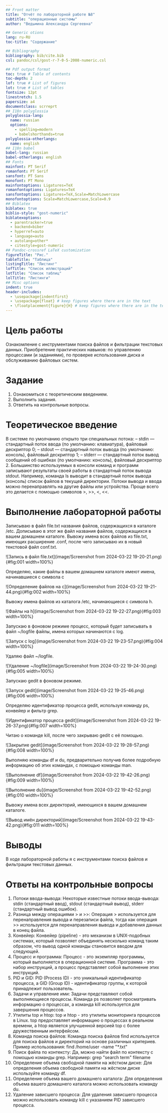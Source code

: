 ```yaml
---
## Front matter
title: "Отчёт по лабораторной работе №8"
subtitle: "операционные системы"
author: "Ведьмина Александра Сергеевна"

## Generic otions
lang: ru-RU
toc-title: "Содержание"

## Bibliography
bibliography: bib/cite.bib
csl: pandoc/csl/gost-r-7-0-5-2008-numeric.csl

## Pdf output format
toc: true # Table of contents
toc-depth: 2
lof: true # List of figures
lot: true # List of tables
fontsize: 12pt
linestretch: 1.5
papersize: a4
documentclass: scrreprt
## I18n polyglossia
polyglossia-lang:
  name: russian
  options:
	- spelling=modern
	- babelshorthands=true
polyglossia-otherlangs:
  name: english
## I18n babel
babel-lang: russian
babel-otherlangs: english
## Fonts
mainfont: PT Serif
romanfont: PT Serif
sansfont: PT Sans
monofont: PT Mono
mainfontoptions: Ligatures=TeX
romanfontoptions: Ligatures=TeX
sansfontoptions: Ligatures=TeX,Scale=MatchLowercase
monofontoptions: Scale=MatchLowercase,Scale=0.9
## Biblatex
biblatex: true
biblio-style: "gost-numeric"
biblatexoptions:
  - parentracker=true
  - backend=biber
  - hyperref=auto
  - language=auto
  - autolang=other*
  - citestyle=gost-numeric
## Pandoc-crossref LaTeX customization
figureTitle: "Рис."
tableTitle: "Таблица"
listingTitle: "Листинг"
lofTitle: "Список иллюстраций"
lotTitle: "Список таблиц"
lolTitle: "Листинги"
## Misc options
indent: true
header-includes:
  - \usepackage{indentfirst}
  - \usepackage{float} # keep figures where there are in the text
  - \floatplacement{figure}{H} # keep figures where there are in the text
---
```


# Цель работы

Ознакомление с инструментами поиска файлов и фильтрации текстовых данных.
Приобретение практических навыков: по управлению процессами (и заданиями), по
проверке использования диска и обслуживанию файловых систем.

# Задание

1. Ознакомиться с теоретическим введением.
2. Выполнить задания.
3. Ответить на контрольные вопросы.

# Теоретическое введение

В системе по умолчанию открыто три специальных потока:
– stdin — стандартный поток ввода (по умолчанию: клавиатура), файловый дескриптор
0;
– stdout — стандартный поток вывода (по умолчанию: консоль), файловый дескриптор
1;
– stderr — стандартный поток вывод сообщений об ошибках (по умолчанию: консоль),
файловый дескриптор 2.
Большинство используемых в консоли команд и программ записывают результаты
своей работы в стандартный поток вывода stdout. Например, команда ls выводит в стандартный поток вывода (консоль) список файлов в текущей директории. Потоки вывода и ввода можно перенаправлять на другие файлы или устройства. Проще всего это делается с помощью символов >, >>, <, <<. 

# Выполнение лабораторной работы

Записываю в файл file.txt названия файлов, содержащихся в каталоге /etc. Дописываю в этот же файл названия файлов, содержащихся в вашем домашнем каталоге. Вывожу имена всех файлов из file.txt, имеющих расширение .conf, после чего записываю их в новый текстовой файл conf.txt.

![Запись в файл file.txt](image/Screenshot from 2024-03-22 19-20-21.png){#fig:001 width=100%}

Определяю, какие файлы в вашем домашнем каталоге имеют имена, начинавшиеся
с символа c

![Определение файлов на с](image/Screenshot from 2024-03-22 19-21-44.png){#fig:002 width=100%}

Вывожу имена файлов из каталога /etc, начинающиеся с символа h.

![Файлы на h](image/Screenshot from 2024-03-22 19-22-27.png){#fig:003 width=100%}

Запускаю в фоновом режиме процесс, который будет записывать в файл ~/logfile файлы, имена которых начинаются с log.

![Запуск с log](image/Screenshot from 2024-03-22 19-23-57.png){#fig:004 width=100%}

Удаляю файл ~/logfile.

![Удаление ~/logfile](image/Screenshot from 2024-03-22 19-24-30.png){#fig:005 width=100%}

Запускаю gedit в фоновом режиме.

![Запуск gedit](image/Screenshot from 2024-03-22 19-25-46.png){#fig:006 width=100%}

Определяю идентификатор процесса gedit, используя команду ps, конвейер и фильтр grep.

![Идентификатор процесса gedit](image/Screenshot from 2024-03-22 19-26-37.png){#fig:007 width=100%}

Читаю о команде kill, после чего закрываю gedit с её помощью.

![Закрытие gedit](image/Screenshot from 2024-03-22 19-28-57.png){#fig:008 width=100%}

Выполняю команды df и du, предварительно получив более подробную информацию
об этих командах, с помощью команды man.

![Выполнение df](image/Screenshot from 2024-03-22 19-42-26.png){#fig:009 width=100%}

![Выполнение du](image/Screenshot from 2024-03-22 19-42-52.png){#fig:010 width=100%}

Вывожу имена всех директорий, имеющихся в вашем домашнем каталоге.

![Вывод имён директорий](image/Screenshot from 2024-03-22 19-43-42.png){#fig:011 width=100%}

# Выводы

В ходе лабораторной работы я с инструментами поиска файлов и фильтрации текстовых данных.

# Ответы на контрольные вопросы

1. Потоки ввода-вывода:
Некоторые известные потоки ввода-вывода:
stdin (стандартный ввод),
stdout (стандартный вывод),
stderr (стандартный вывод ошибок).
2. Разница между операциями > и >>:
Операция > используется для перенаправления вывода и перезаписи файла, тогда как операция >> используется для перенаправления вывода и добавления данных в конец файла.
3. Конвейер:
Конвейер (pipeline) - это механизм в UNIX-подобных системах, который позволяет объединять несколько команд таким образом, что вывод одной команды становится вводом для следующей.
4. Процесс и программа:
Процесс - это экземпляр программы, который выполняется в операционной системе. Программа - это набор инструкций, а процесс представляет собой выполнение этих инструкций.
5. PID и GID:
PID (Process ID) - это уникальный идентификатор процесса, а GID (Group ID) - идентификатор группы, к которой принадлежит пользователь.
6. Задачи и управление ими:
Задачи представляют собой выполняющиеся процессы. Команда ps позволяет просматривать информацию о процессах, а команда kill используется для завершения процессов.
7. Утилиты top и htop:
top и htop - это утилиты мониторинга процессов в Linux. top предоставляет информацию о процессах в реальном времени, а htop является улучшенной версией top с более дружественным интерфейсом.
8. Команда поиска файлов:
Команда поиска файлов find используется для поиска файлов и директорий на основе различных критериев. Пример использования:
find /home/user -name "*.txt"
9. Поиск файла по контексту:
Да, можно найти файл по контексту с помощью команды grep. Например:
grep "search term" filename
10. Определение объема свободной памяти на жёстком диске:
Для определения объема свободной памяти на жёстком диске используйте команду df.
11. Определение объема вашего домашнего каталога:
Для определения объема вашего домашнего каталога можно использовать команду du.
12. Удаление зависшего процесса:
Для удаления зависшего процесса можно использовать команду kill с указанием PID зависшего процесса.
